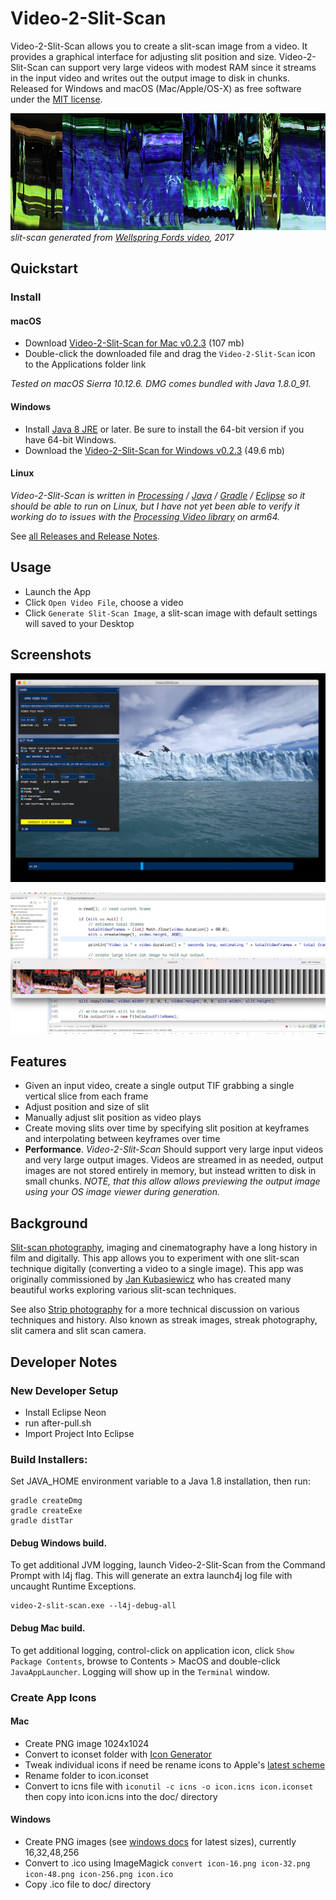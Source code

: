 # Video-2-Slit-Scan
Video-2-Slit-Scan allows you to create a slit-scan image from a video. It provides a graphical interface for adjusting slit position and size. Video-2-Slit-Scan can support very large videos with modest RAM since it streams in the input video and writes out the output image to disk in chunks. Released for Windows and macOS (Mac/Apple/OS-X) as free software under the [MIT license](https://opensource.org/licenses/MIT).

![Slit-scan generated from Wellspring Fords video](documentation/2017-wellspring-fords.jpg)
*slit-scan generated from [Wellspring Fords video](https://andrewringler.com/2017-11-wellspring-fords/), 2017*

## Quickstart
### Install
#### macOS
   * Download [Video-2-Slit-Scan for Mac v0.2.3](https://github.com/andrewringler/video-2-slit-scan/releases/download/v0.2.3/video-2-slit-scan-0.2.3.dmg) (107 mb)
   * Double-click the downloaded file and drag the `Video-2-Slit-Scan` icon to the Applications folder link

*Tested on macOS Sierra 10.12.6. DMG comes bundled with Java 1.8.0_91.*

#### Windows
   * Install [Java 8 JRE](https://www.java.com/en/download/manual.jsp) or later. Be sure to install the 64-bit version if you have 64-bit Windows.
   * Download the [Video-2-Slit-Scan for Windows v0.2.3](https://github.com/andrewringler/video-2-slit-scan/releases/download/v0.2.3/video-2-slit-scan-0.2.3-windows.zip) (49.6 mb)

#### Linux
*Video-2-Slit-Scan is written in [Processing](https://processing.org/) / [Java](https://java.com) / [Gradle](https://gradle.org/) / [Eclipse](https://www.eclipse.org/) so it should be able to run on Linux, but I have not yet been able to verify it working do to issues with the [Processing Video library](https://github.com/processing/processing-video/issues/86) on arm64.*

See [all Releases and Release Notes](https://github.com/andrewringler/video-2-slit-scan/releases).

## Usage
 * Launch the App
 * Click `Open Video File`, choose a video
 * Click `Generate Slit-Scan Image`, a slit-scan image with default settings will saved to your Desktop

## Screenshots
![app screenshot](documentation/ScreenShot2017-12-30Glacier.jpg)

![app screenshot](documentation/ScreenShot2017-06-21.jpg)

## Features
 * Given an input video, create a single output TIF grabbing a single vertical slice from each frame
 * Adjust position and size of slit
 * Manually adjust slit position as video plays
 * Create moving slits over time by specifying slit position at keyframes and interpolating between keyframes over time
 * **Performance**. *Video-2-Slit-Scan* Should support very large input videos and very large output images. Videos are streamed in as needed, output images are not stored entirely in memory, but instead written to disk in small chunks. *NOTE, that this allow allows previewing the output image using your OS image viewer during generation.*

## Background
[Slit-scan photography](https://en.wikipedia.org/wiki/Slit-scan_photography), imaging and cinematography have a long history in film and digitally. This app allows you to experiment with one slit-scan technique digitally (converting a video to a single image). This app was originally commissioned by [Jan Kubasiewicz](http://jankuba.com/) who has created many beautiful works exploring various slit-scan techniques.

See also [Strip photography](https://en.wikipedia.org/wiki/Strip_photography) for a more technical discussion on various techniques and history. Also known as streak images, streak photography, slit camera and slit scan camera.

## Developer Notes
### New Developer Setup
 * Install Eclipse Neon
 * run after-pull.sh
 * Import Project Into Eclipse
 
### Build Installers:
Set JAVA_HOME environment variable to a Java 1.8 installation, then run:

    gradle createDmg    
    gradle createExe
    gradle distTar
    
#### Debug Windows build.
To get additional JVM logging, launch Video-2-Slit-Scan from the Command Prompt with l4j flag. This will generate an extra launch4j log file with uncaught Runtime Exceptions.

    video-2-slit-scan.exe --l4j-debug-all
    
#### Debug Mac build.
To get additional logging, control-click on application icon, click `Show Package Contents`, browse to Contents > MacOS and double-click `JavaAppLauncher`. Logging will show up in the `Terminal` window.


### Create App Icons
#### Mac
 * Create PNG image 1024x1024
 * Convert to iconset folder with [Icon Generator](https://github.com/onmyway133/IconGenerator)
 * Tweak individual icons if need be
  rename icons to Apple's [latest scheme](https://developer.apple.com/library/content/documentation/GraphicsAnimation/Conceptual/HighResolutionOSX/Optimizing/Optimizing.html)
 * Rename folder to icon.iconset
 * Convert to icns file with
 `iconutil -c icns -o icon.icns icon.iconset`
  then copy into icon.icns into the doc/ directory
  
#### Windows
 * Create PNG images (see [windows docs](https://msdn.microsoft.com/en-us/library/windows/desktop/dn742485%28v=vs.85%29.aspx) for latest sizes), currently 16,32,48,256
 * Convert to .ico using ImageMagick `convert icon-16.png icon-32.png icon-48.png icon-256.png icon.ico`
 * Copy .ico file to doc/ directory
  
